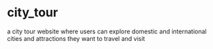 # city_tour
a city tour website where users can explore domestic and international cities and attractions they want to travel and visit
